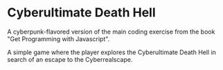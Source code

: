 # Cyberultimate Death Hell

A cyberpunk-flavored version of the main coding exercise from the book
"Get Programming with Javascript".

A simple game where the player explores the Cyberultimate Death Hell in search
of an escape to the Cyberrealscape.
